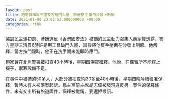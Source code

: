 ```yaml
---
layout: post
title: 趙家賢稱周三遭警方破門入屋　將他反手壓倒沙發上制服
date: 2021-01-08 23:03:52.000000000 +08:00
categories: rthk
---
```


協調民主派初選、涉嫌違反《香港國安法》被捕的民主動力召集人趙家賢透露，警方星期三清晨6時許是用工具破門入屋，其後將他反手壓倒在沙發上制服。他解釋，警方按門鐘時，他正在洗手間未能即時應門。

趙家賢在北角警署被扣查40小時後，星期四深夜獲釋。他說，在羈留所不能穿上襪子，禦寒設備不足。

在事件中被捕的50多人，大部分被扣查約30多至40小時後，星期四晚陸續獲准保釋，暫時未有人被落案起訴。民主黨前主席胡志偉被發現違反另一案件的保釋條件，未有交出所有旅遊證件，保釋被撤銷，要還押候訊。
